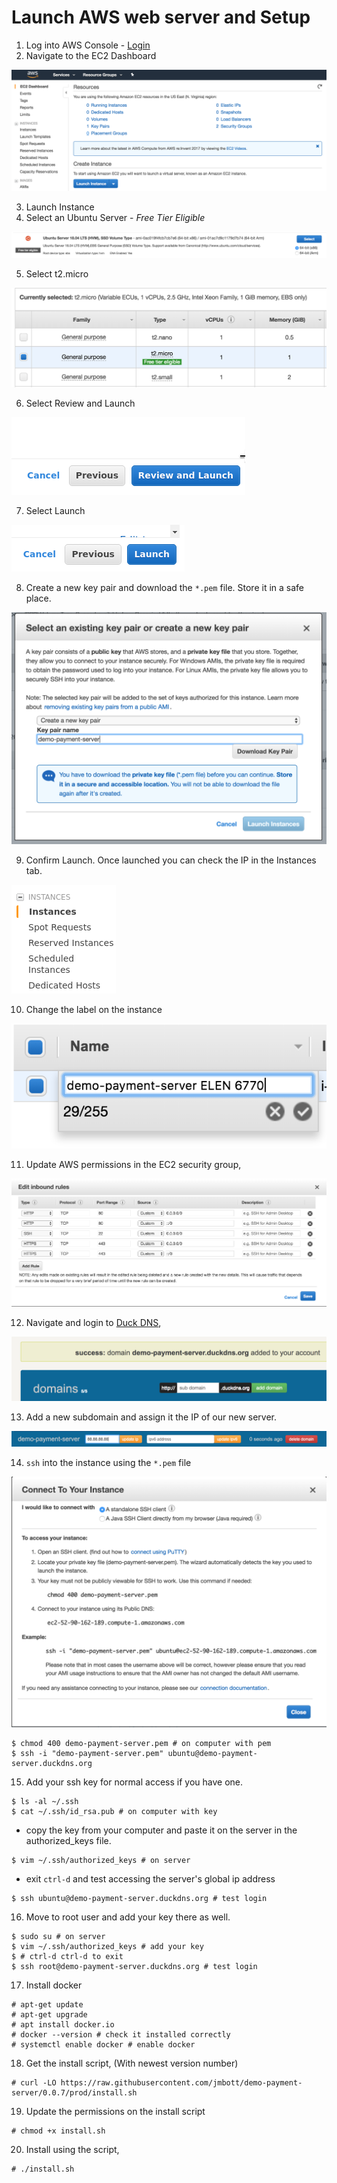 # Launch AWS web server and Setup

1. Log into AWS Console - [Login](https://console.aws.amazon.com/console/home)
2. Navigate to the EC2 Dashboard

![alt text](assets/dashboard.png "EC2 Dashboard")

3. Launch Instance
4. Select an Ubuntu Server - *Free Tier Eligible*

![alt text](assets/ubuntu.png "EC2 Ubuntu Free Tier")

5. Select t2.micro

![alt text](assets/instance_type.png "EC2 Instance")

6. Select Review and Launch

![alt text](assets/review_launch.png "EC2 Review and Launch")

7. Select Launch

![alt text](assets/launch.png "EC2 Launch")

8. Create a new key pair and download the `*.pem` file. Store it in a safe place.

![alt text](assets/key_pair.png "EC2 Key Pair")

9. Confirm Launch. Once launched you can check the IP in the Instances tab.

![alt text](assets/instances.png "EC2 Instances")

10. Change the label on the instance

![alt text](assets/rename.png "Rename Instance")

11. Update AWS permissions in the EC2 security group,

![alt text](assets/security_rules.png "EC2 Security Rules")

12. Navigate and login to [Duck DNS](http://www.duckdns.org/),

![alt text](assets/duckdns.png "Duck DNS")

13. Add a new subdomain and assign it the IP of our new server.

![alt text](assets/domain_name.png "Duck DNS Domain Name")

14. `ssh` into the instance using the `*.pem` file

![alt text](assets/access.png "EC2 Access")

```
$ chmod 400 demo-payment-server.pem # on computer with pem
$ ssh -i "demo-payment-server.pem" ubuntu@demo-payment-server.duckdns.org
```

15. Add your ssh key for normal access if you have one.

```
$ ls -al ~/.ssh
$ cat ~/.ssh/id_rsa.pub # on computer with key
```

 * copy the key from your computer and paste it on the server in the
 authorized_keys file.

```
$ vim ~/.ssh/authorized_keys # on server
```

 * exit `ctrl-d` and test accessing the server's global ip address

```
$ ssh ubuntu@demo-payment-server.duckdns.org # test login
```

16. Move to root user and add your key there as well.

```
$ sudo su # on server
$ vim ~/.ssh/authorized_keys # add your key
$ # ctrl-d ctrl-d to exit
$ ssh root@demo-payment-server.duckdns.org # test login
```

17. Install docker

```
# apt-get update
# apt-get upgrade
# apt install docker.io
# docker --version # check it installed correctly
# systemctl enable docker # enable docker
```

18. Get the install script, (With newest version number)

```
# curl -LO https://raw.githubusercontent.com/jmbott/demo-payment-server/0.0.7/prod/install.sh
```

19. Update the permissions on the install script

```
# chmod +x install.sh
```

20. Install using the script,

```
# ./install.sh
```
